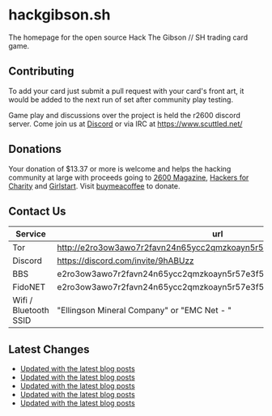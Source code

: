 # hackgibson.sh
The homepage for the open source Hack The Gibson // SH trading card game.


## Contributing

To add your card just submit a pull request with your card's front art, it would be added to the next run of set after community play testing.

Game play and discussions over the project is held the r2600 discord server. Come join us at [Discord](https://discord.com/invite/9hABUzz) or via IRC at https://www.scuttled.net/


## Donations

Your donation of $13.37 or more is welcome and helps the hacking community at large with proceeds going to [2600 Magazine](https://2600.com/), [Hackers for Charity](https://hackersforcharity.org) and [Girlstart](https://girlstart.org).  Visit [buymeacoffee](https://www.buymeacoffee.com/hackgibson.sh) to donate.


## Contact Us

Service | url
-|-
Tor | http://e2ro3ow3awo7r2favn24n65ycc2qmzkoayn5r57e3f56nvjwdcgg32ad.onion
Discord | https://discord.com/invite/9hABUzz
BBS | e2ro3ow3awo7r2favn24n65ycc2qmzkoayn5r57e3f56nvjwdcgg32ad.onion:23
FidoNET | e2ro3ow3awo7r2favn24n65ycc2qmzkoayn5r57e3f56nvjwdcgg32ad.onion:24554
Wifi / Bluetooth SSID | "Ellingson Mineral Company" or "EMC Net - <fidonet address>"

## Latest Changes
<!-- BLOG-POST-LIST:START -->
- [Updated with the latest blog posts](https://github.com/DFW2600/hackgibson.sh/commit/25eb555409aab9ae8a30c1e741f2f0001bda0483)
- [Updated with the latest blog posts](https://github.com/DFW2600/hackgibson.sh/commit/35b0e99454d7072a187c6ade96b565083ced0328)
- [Updated with the latest blog posts](https://github.com/DFW2600/hackgibson.sh/commit/7c212111a7698a95c7bf30e31adbf1d519b47851)
- [Updated with the latest blog posts](https://github.com/DFW2600/hackgibson.sh/commit/42037ab9301b23a52bf7faa5183d13991c1f47ad)
- [Updated with the latest blog posts](https://github.com/DFW2600/hackgibson.sh/commit/f0d7c173ba455489a937a43853453a92738be5d5)
<!-- BLOG-POST-LIST:END -->
